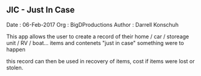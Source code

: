 JIC - Just In Case
------------------
Date   : 06-Feb-2017
Org    : BigDProductions
Author : Darrell Konschuh 

This app allows the user to create a record of their
 home / car / storeage unit / RV / boat...
 items and contenets "just in case" something were to happen

 this record can then be used in recovery of items, cost if items were lost or stolen.
 
